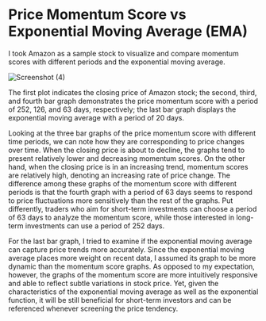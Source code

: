 # Price Momentum Score vs Exponential Moving Average (EMA)

I took Amazon as a sample stock to visualize and compare momentum scores with different periods and the exponential moving average.

![Screenshot (4)](https://user-images.githubusercontent.com/102777755/162597104-768e0716-e2c8-41fa-b3f5-8b9fd0dd9f6a.png)

The first plot indicates the closing price of Amazon stock; the second, third, and fourth bar graph demonstrates the price momentum score 
with a period of 252, 126, and 63 days, respectively; the last bar graph displays the exponential moving average with a period of 20 days.

Looking at the three bar graphs of the price momentum score with different time periods, we can note how they are corresponding to price changes over time. 
When the closing price is about to decline, the graphs tend to present relatively lower and decreasing momentum scores. On the other hand, 
when the closing price is in an increasing trend, momentum scores are relatively high, denoting an increasing rate of price change. The difference among these graphs of the momentum score 
with different periods is that the fourth graph with a period of 63 days seems to respond to price fluctuations more sensitively than the rest of the graphs. 
Put differently, traders who aim for short-term investments can choose a period of 63 days to analyze the momentum score, while those interested in long-term investments can use a period of 252 days.

For the last bar graph, I tried to examine if the exponential moving average can capture price trends more accurately. Since the exponential moving average places
more weight on recent data, I assumed its graph to be more dynamic than the momentum score graphs. As opposed to my expectation, however, the graphs of the momentum score 
are more intuitively responsive and able to reflect subtle variations in stock price. Yet, given the characteristics of the exponential moving average as well as the exponential function, 
it will be still beneficial for short-term investors and can be referenced whenever screening the price tendency.


